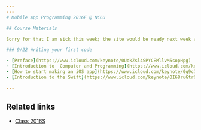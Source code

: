 ```yaml
---
---
# Mobile App Programming 2016F @ NCCU

## Course Materials

Sorry for that I am sick this week; the site would be ready next week and provide all the information of this class.

### 9/22 Writing your first code

- [Preface](https://www.icloud.com/keynote/0UokZsl4SPYCEMllvM5sopHpg)
- [Introduction to  Computer and Programming](https://www.icloud.com/keynote/0BYKE4Z4ZId3s09im9SERVxag)
- [How to start making an iOS app](https://www.icloud.com/keynote/0g9c7ft4ktjtuLq2cpRCF_yKw)
- [Introduction to the Swift](https://www.icloud.com/keynote/0I68ruGtrQCL8O0W8AbWK-2_A)

---
```


## Related links

- [Class 2016S](/archived/16s/index.html)
